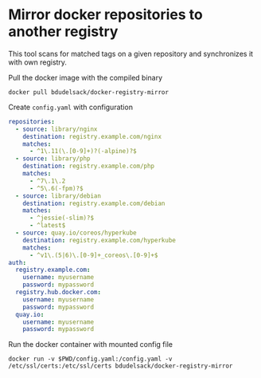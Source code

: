 # Mirror docker repositories to another registry

This tool scans for matched tags on a given repository and synchronizes it with own registry.

Pull the docker image with the compiled binary

```
docker pull bdudelsack/docker-registry-mirror
```

Create `config.yaml` with configuration

```yaml
repositories:
  - source: library/nginx
    destination: registry.example.com/nginx
    matches:
      - ^1\.11(\.[0-9]+)?(-alpine)?$
  - source: library/php
    destination: registry.example.com/php
    matches:
      - ^7\.1\.2
      - ^5\.6(-fpm)?$
  - source: library/debian
    destination: registry.example.com/debian
    matches:
      - ^jessie(-slim)?$
      - ^latest$
  - source: quay.io/coreos/hyperkube
    destination: registry.example.com/hyperkube
    matches:
      - ^v1\.(5|6)\.[0-9]+_coreos\.[0-9]+$
auth:
  registry.example.com:
    username: myusername
    password: mypassword
  registry.hub.docker.com:
    username: myusername
    password: mypassword
  quay.io:
    username: myusername
    password: mypassword
```

Run the docker container with mounted config file

```
docker run -v $PWD/config.yaml:/config.yaml -v /etc/ssl/certs:/etc/ssl/certs bdudelsack/docker-registry-mirror
```